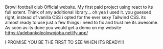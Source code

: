Browl football club Official website.
My first paid project using react to its full extent. Think of any additional library... oh yea I used it.
you guessed right, instead of vanilla CSS i opted for the ever sexy Tailwind CSS.
its almost ready to use just a few things i need to fix and trust me its awesome. As soon as its done you would get a demo on my website https://adebankoleolowojoba.netlify.app/



I PROMISE YOU BE THE FIRST TO SEE WHEN ITS READY!!!
